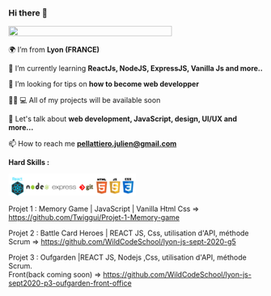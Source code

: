 ### Hi there 👋
<img align="center" src="https://media.giphy.com/media/fedryX7dMGMe6lgqDm/giphy.gif" width="80%" height="30%">

🌍 I’m from **Lyon (FRANCE)**

🌱 I’m currently learning **ReactJs, NodeJS, ExpressJS, Vanilla Js and more..**

🤝 I’m looking for tips on **how to become web developper**

👨‍🦱 💻 All of my projects will be available soon

💬 Let's talk about **web development, JavaScript, design, UI/UX and more...**

📫 How to reach me **pellattiero.julien@gmail.com**

**Hard Skills :**

<img src="./logo/logo.png" width="50%" height="50%">

Projet 1 : Memory Game | JavaScript | Vanilla Html Css
=> https://github.com/Twiggui/Projet-1-Memory-game                    

Projet 2 : Battle Card Heroes | REACT JS, Css, utilisation d'API, méthode Scrum 
=> https://github.com/WildCodeSchool/lyon-js-sept-2020-g5

Projet 3 : Oufgarden |REACT JS, Nodejs ,Css, utilisation d'API, méthode Scrum.  
Front(back coming soon) => https://github.com/WildCodeSchool/lyon-js-sept2020-p3-oufgarden-front-office


